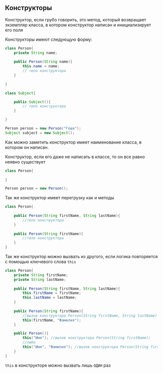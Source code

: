 ## Конструкторы

Конструктор, если грубо говорить, это метод, который возвращает экземпляр класса, в котором конструктор
написан и инициализирует его поля

Конструкторы имеют следующую форму:
```java
class Person{
    private String name;
    
    public Person(String name){
        this.name = name;
        // тело конструктора
    }
    
}

class Subject{

    public Subject(){
        // тело конструктора
    }

}

Person person = new Person("Гоша");
Subject subject = new Subject();    
```

Как можно заметить конструктор имеет наименование класса, в котором он написан.

Конструктор, если его даже не написать в классе, то он все равно неявно существует

```java
class Person{
    
}

Person person = new Person();
```

Так же конструктор имеет перегрузку как и методы

```java
class Person{
    
    public Person(String firstName, String lastName){
        //тело конструктора
    }
    
    public Person(String firstName){
        //тело конструктора
    }
}
```

Так же конструктор можно вызвать из другого, если логика повторяется с помощью ключевого слова `this`

```java
class Person{
    private String firstName;
    private String lastName;
    
    public Person(String firstName, String lastName){
        this.firstName = firstName;
        this.lastName = lastName;
    }
    
    public Person(String firstName){
        //вызов конструктора Person(String firstName, String lastName)
        this(firstName, "Фамилия");
    }

    public Person(){
        this("Имя"); //вызов конструктора Person(String firstName);
        //либо
        this("Имя", "Фамилия"); //вызов конструктора Person(String firstName, String lastName)
    }
}
```

`this` в конструкторе можно вызвать лишь `ОДИН` раз